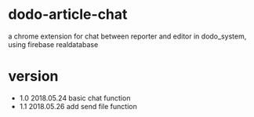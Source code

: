 # dodo-article-chat
a chrome extension for chat between reporter and editor in dodo_system, using firebase realdatabase


# version 

- 1.0
    2018.05.24
    basic chat function
- 1.1
    2018.05.26
    add send file function

